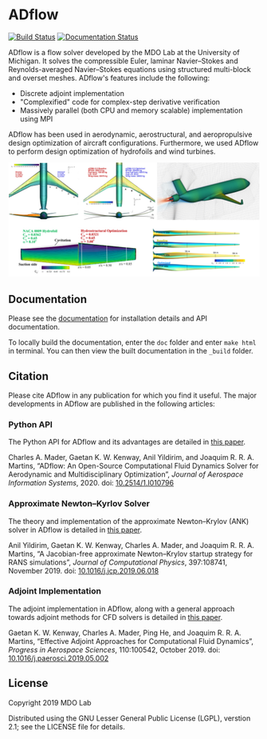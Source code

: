 # ADflow
[![Build Status](https://travis-ci.com/mdolab/adflow.svg?branch=master)](https://travis-ci.com/mdolab/adflow) 
[![Documentation Status](https://readthedocs.com/projects/mdolab-adflow/badge/?version=latest)](https://mdolab-adflow.readthedocs-hosted.com/?badge=latest)

ADflow is a flow solver developed by the MDO Lab at the University of Michigan.
It solves the compressible Euler, laminar Navier–Stokes and Reynolds-averaged Navier–Stokes equations using structured multi-block and overset meshes.
ADflow's features include the following:

- Discrete adjoint implementation
- "Complexified" code for complex-step derivative verification
- Massively parallel (both CPU and memory scalable) implementation using MPI

ADflow has been used in aerodynamic, aerostructural, and aeropropulsive design optimization of aircraft configurations.
Furthermore, we used ADflow to perform design optimization of hydrofoils and wind turbines.

![](./images/adflow_applications.png)

## Documentation
Please see the [documentation](https://mdolab-adflow.readthedocs-hosted.com/en/latest/) for installation details and API documentation.

To locally build the documentation, enter the `doc` folder and enter `make html` in terminal.
You can then view the built documentation in the `_build` folder.

## Citation

Please cite ADflow in any publication for which you find it useful. The major developments in ADflow are published in the following articles:

### Python API

The Python API for ADflow and its advantages are detailed in [this paper](https://www.researchgate.net/profile/Joaquim_Martins/publication/342358808_ADflow_An_Open-Source_Computational_Fluid_Dynamics_Solver_for_Aerodynamic_and_Multidisciplinary_Optimization/links/5ef48e27299bf15a2ea0a345/ADflow-An-Open-Source-Computational-Fluid-Dynamics-Solver-for-Aerodynamic-and-Multidisciplinary-Optimization.pdf).

Charles A. Mader, Gaetan K. W. Kenway, Anil Yildirim, and Joaquim R. R. A. Martins, “ADflow: An Open-Source Computational Fluid Dynamics Solver for Aerodynamic and Multidisciplinary Optimization”, _Journal of Aerospace Information Systems_, 2020. doi: [10.2514/1.I010796](https://doi.org/10.2514/1.I010796)


### Approximate Newton–Kyrlov Solver

The theory and implementation of the approximate Newton–Krylov (ANK) solver in ADflow is detailed in [this paper](https://www.researchgate.net/profile/Joaquim_Martins/publication/333725868_A_Jacobian-free_approximate_Newton-Krylov_startup_strategy_for_RANS_simulations/links/5d03f226299bf12e7be014b5/A-Jacobian-free-approximate-Newton-Krylov-startup-strategy-for-RANS-simulations.pdf).

Anil Yildirim, Gaetan K. W. Kenway, Charles A. Mader, and Joaquim R. R. A. Martins, “A Jacobian-free approximate Newton–Krylov startup strategy for RANS simulations”, _Journal of Computational Physics_, 397:108741, November 2019. doi: [10.1016/j.jcp.2019.06.018](https://doi.org/10.1016/j.jcp.2019.06.018)


### Adjoint Implementation

The adjoint implementation in ADflow, along with a general approach towards adjoint methods for CFD solvers is detailed in [this paper](https://www.researchgate.net/profile/Joaquim_Martins/publication/333518918_Effective_Adjoint_Approaches_for_Computational_Fluid_Dynamics/links/5cf26b7ea6fdcc8475fc169b/Effective-Adjoint-Approaches-for-Computational-Fluid-Dynamics.pdf).

Gaetan K. W. Kenway, Charles A. Mader, Ping He, and Joaquim R. R. A. Martins, “Effective Adjoint Approaches for Computational Fluid Dynamics”, _Progress in Aerospace Sciences_, 110:100542, October 2019. doi: [10.1016/j.paerosci.2019.05.002](https://doi.org/10.1016/j.paerosci.2019.05.002)


## License
Copyright 2019 MDO Lab

Distributed using the GNU Lesser General Public License (LGPL), verstion 2.1; see
the LICENSE file for details.
